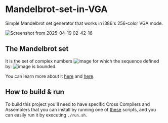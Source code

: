 # Mandelbrot-set-in-VGA
Simple Mandelbrot set generator that works in i386's 256-color VGA mode.

![Screenshot from 2025-04-19 02-42-16](https://github.com/user-attachments/assets/e2ccef29-484c-4a91-8529-3fbfcfca74c6)

## The Mandelbrot set
It is the set of complex numbers ![image](https://github.com/user-attachments/assets/3e8cb4d0-73d1-4919-bf53-bb87892fd484)
 for which the sequence defined by:
![image](https://github.com/user-attachments/assets/bd56831c-ba56-411a-80b8-cf61941cd53f)
is bounded.

You can learn more about it [here](https://en.wikipedia.org/wiki/Mandelbrot_set) and [here](https://en.wikipedia.org/wiki/Plotting_algorithms_for_the_Mandelbrot_set).

## How to build & run
To build this project you'll need to have specific Cross Compilers and Assemblers that you can install by running one of [these](https://github.com/mell-o-tron/MellOs/tree/main/A_Setup) scripts, and you can easily run it by executing `./run.sh`.
